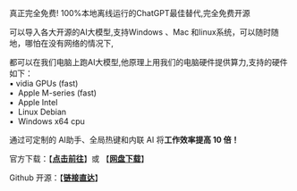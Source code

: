 真正完全免费! 100%本地离线运行的ChatGPT最佳替代,完全免费开源

可以导入各大开源的AI大模型,支持Windows 、Mac 和linux系统，可以随时随地，哪怕在没有网络的情况下,

都可以在我们电脑上跑AI大模型,他原理上用我们的电脑硬件提供算力,支持的硬件如下：  
▪️ vidia GPUs (fast)  
▪️  Apple M-series (fast)  
▪️  Apple Intel  
▪️  Linux Debian  
▪️  Windows x64 cpu

通过可定制的 AI助手、全局热键和内联 AI 将**工作效率提高 10 倍！**

官方下载：【[**点击前往**](https://jan.ai/)】或 【**[网盘下载](https://www.dongli7.com/thread-162-1-1.html)**】

Github 开源：【**[链接直达](https://github.com/janhq/jan)**】